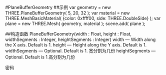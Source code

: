 #PlaneBufferGeometry
##示例
var geometry = new THREE.PlaneBufferGeometry( 5, 20, 32 );
var material = new THREE.MeshBasicMaterial( {color: 0xffff00, side: THREE.DoubleSide} );
var plane = new THREE.Mesh( geometry, material );
scene.add( plane );

##构造函数
PlaneBufferGeometry(width : Float, height : Float, widthSegments : Integer, heightSegments : Integer)
width — Width along the X axis. Default is 1.
height — Height along the Y axis. Default is 1.
widthSegments — Optional. Default is 1. 宽分割为几份
heightSegments — Optional. Default is 1.高分割为几份


密码